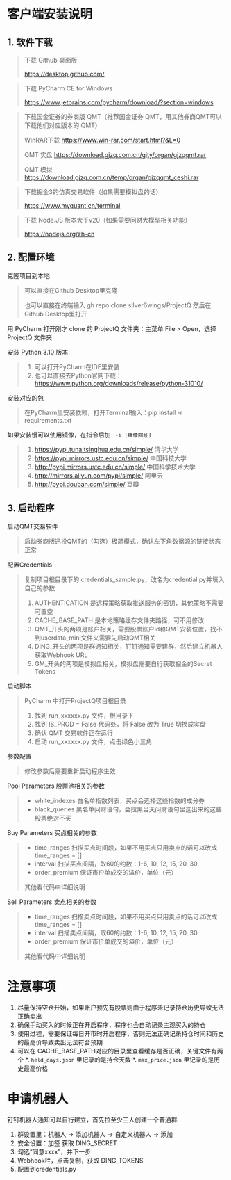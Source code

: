 # 客户端安装说明

## 1. 软件下载

> 下载 Github 桌面版
> 
> https://desktop.github.com/

> 下载 PyCharm CE for Windows
> 
> https://www.jetbrains.com/pycharm/download/?section=windows


> 下载国金证券的券商版 QMT（推荐国金证券 QMT，用其他券商QMT可以下载他们对应版本的 QMT）
> 
> WinRAR下载 https://www.win-rar.com/start.html?&L=0
> 
> QMT 实盘 https://download.gjzq.com.cn/gjty/organ/gjzqqmt.rar
> 
> QMT 模拟 https://download.gjzq.com.cn/temp/organ/gjzqqmt_ceshi.rar

> 下载掘金3的仿真交易软件（如果需要模拟盘的话）
> 
> https://www.myquant.cn/terminal

> 下载 Node.JS 版本大于v20（如果需要问财大模型相关功能）
> 
> https://nodejs.org/zh-cn 

## 2. 配置环境

克隆项目到本地

> 可以直接在Github Desktop里克隆
> 
> 也可以直接在终端输入 gh repo clone silver6wings/ProjectQ 然后在Github Desktop里打开

用 PyCharm 打开刚才 clone 的 ProjectQ 文件夹：主菜单 File > Open，选择 ProjectQ 文件夹

安装 Python 3.10 版本
 
> 1. 可以打开PyCharm在IDE里安装
> 2. 也可以直接去Python官网下载：https://www.python.org/downloads/release/python-31010/

安装对应的包
 
> 在PyCharm里安装依赖，打开Terminal输入：pip install -r requirements.txt

如果安装慢可以使用镜像，在指令后加 ` -i [镜像网址]` 

> 1) https://pypi.tuna.tsinghua.edu.cn/simple/ 清华大学
> 2) https://pypi.mirrors.ustc.edu.cn/simple/ 中国科技大学
> 3) http://pypi.mirrors.ustc.edu.cn/simple/ 中国科学技术大学
> 4) http://mirrors.aliyun.com/pypi/simple/ 阿里云
> 5) http://pypi.douban.com/simple/ 豆瓣

## 3. 启动程序

启动QMT交易软件

> 启动券商版迅投QMT的（勾选）极简模式，确认左下角数据源的链接状态正常

配置Credentials

> 复制项目根目录下的 credentials_sample.py，改名为credential.py并填入自己的参数
> 
> 1. AUTHENTICATION 是远程策略获取推送服务的密钥，其他策略不需要可置空
> 2. CACHE_BASE_PATH 是本地策略缓存文件夹路径，可不用修改
> 3. QMT_开头的两项是账户相关，需要股票账户id和QMT安装位置，找不到userdata_mini文件夹需要先启动QMT相关
> 4. DING_开头的两项是群通知相关，钉钉通知需要建群，然后建立机器人获取Webhook URL
> 5. GM_开头的两项是模拟盘相关，模拟盘需要自行获取掘金的Secret Tokens

启动脚本

> PyCharm 中打开ProjectQ项目根目录
> 
> 1. 找到 run_xxxxxx.py 文件，根目录下
> 2. 找到 IS_PROD = False 代码处，将 False 改为 True 切换成实盘
> 3. 确认 QMT 交易软件正在运行
> 4. 启动 run_xxxxxx.py 文件，点击绿色小三角

参数配置

> 修改参数后需要重新启动程序生效

Pool Parameters 股票池相关的参数

> * white_indexes 白名单指数列表，买点会选择这些指数的成分券
> * black_queries 黑名单问财语句，会拉黑当天问财语句里选出来的这些股票绝对不买

Buy Parameters 买点相关的参数

> * time_ranges 扫描买点时间段，如果不用买点只用卖点的话可以改成 time_ranges = []
> * interval 扫描买点间隔，取60的约数：1-6, 10, 12, 15, 20, 30
> * order_premium 保证市价单成交的溢价，单位（元）
> 
> 其他看代码中详细说明

Sell Parameters 卖点相关的参数

> * time_ranges 扫描卖点时间段，如果不用买点只用卖点的话可以改成 time_ranges = []
> * interval 扫描卖点间隔，取60的约数：1-6, 10, 12, 15, 20, 30
> * order_premium 保证市价单成交的溢价，单位（元）
> 
> 其他看代码中详细说明
 
# 注意事项

1. 尽量保持空仓开始，如果账户预先有股票则由于程序未记录持仓历史导致无法正确卖出
2. 确保手动买入的时候正在开启程序，程序也会自动记录主观买入的持仓
3. 使用过程，需要保证每日开市时开启程序，否则无法正确记录持仓时间和历史的最高价导致卖出无法符合预期
4. 可以在 CACHE_BASE_PATH对应的目录里查看缓存是否正确，关键文件有两个
   *. `held_days.json` 里记录的是持仓天数
   *. `max_price.json` 里记录的是历史最高价格

# 申请机器人

钉钉机器人通知可以自行建立，首先拉至少三人创建一个普通群

1. 群设置里：机器人 -> 添加机器人 -> 自定义机器人 -> 添加
2. 安全设置：加签 获取 DING_SECRET
3. 勾选“同意xxxx”，并下一步
4. Webhook栏，点击复制，获取 DING_TOKENS
5. 配置到credentials.py
